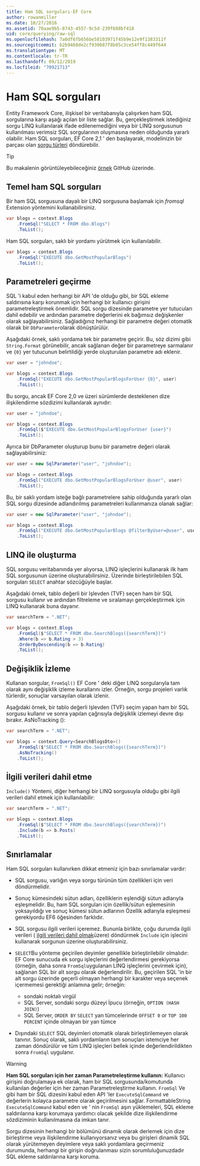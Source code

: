 ```yaml
---
title: Ham SQL sorguları-EF Core
author: rowanmiller
ms.date: 10/27/2016
ms.assetid: 70aae9b5-8743-4557-9c5d-239f688bf418
uid: core/querying/raw-sql
ms.openlocfilehash: 7a0df6fb656be58103971f45b9e12e9f1383311f
ms.sourcegitcommit: b2b9468de2cf930687f8b85c3ce54ff8c449f644
ms.translationtype: MT
ms.contentlocale: tr-TR
ms.lasthandoff: 09/12/2019
ms.locfileid: "70921713"
---
```

# <a name="raw-sql-queries"></a>Ham SQL sorguları

Entity Framework Core, ilişkisel bir veritabanıyla çalışırken ham SQL sorgularına karşı aşağı açılan bir liste sağlar. Bu, gerçekleştirmek istediğiniz sorgu LINQ kullanılarak ifade edilenemediğini veya bir LINQ sorgusunun kullanılması verimsiz SQL sorgularının oluşmasına neden olduğunda yararlı olabilir. Ham SQL sorguları, EF Core 2,1 ' den başlayarak, modelinizin bir parçası olan [sorgu türleri](xref:core/modeling/query-types) döndürebilir.

> [!TIP]  
> Bu makalenin görüntüleyebileceğiniz [örnek](https://github.com/aspnet/EntityFramework.Docs/tree/master/samples/core/Querying) GitHub üzerinde.

## <a name="basic-raw-sql-queries"></a>Temel ham SQL sorguları

Bir ham SQL sorgusuna dayalı bir LINQ sorgusuna başlamak için *fromsql* Extension yöntemini kullanabilirsiniz.

<!-- [!code-csharp[Main](samples/core/Querying/RawSQL/Sample.cs)] -->
``` csharp
var blogs = context.Blogs
    .FromSql("SELECT * FROM dbo.Blogs")
    .ToList();
```

Ham SQL sorguları, saklı bir yordamı yürütmek için kullanılabilir.

<!-- [!code-csharp[Main](samples/core/Querying/RawSQL/Sample.cs)] -->
``` csharp
var blogs = context.Blogs
    .FromSql("EXECUTE dbo.GetMostPopularBlogs")
    .ToList();
```

## <a name="passing-parameters"></a>Parametreleri geçirme

SQL 'i kabul eden herhangi bir API 'de olduğu gibi, bir SQL ekleme saldırısına karşı korunmak için herhangi bir kullanıcı girişini parametreleştirmek önemlidir. SQL sorgu dizesinde parametre yer tutucuları dahil edebilir ve ardından parametre değerlerini ek bağımsız değişkenler olarak sağlayabilirsiniz. Sağladığınız herhangi bir parametre değeri otomatik olarak bir `DbParameter`olarak dönüştürülür.

Aşağıdaki örnek, saklı yordama tek bir parametre geçirir. Bu, söz dizimi gibi `String.Format` görünebilir, ancak sağlanan değer bir parametreye sarmalanır ve `{0}` yer tutucunun belirtildiği yerde oluşturulan parametre adı eklenir.

<!-- [!code-csharp[Main](samples/core/Querying/RawSQL/Sample.cs)] -->
``` csharp
var user = "johndoe";

var blogs = context.Blogs
    .FromSql("EXECUTE dbo.GetMostPopularBlogsForUser {0}", user)
    .ToList();
```

Bu sorgu, ancak EF Core 2,0 ve üzeri sürümlerde desteklenen dize ilişkilendirme sözdizimi kullanılarak aynıdır:

<!-- [!code-csharp[Main](samples/core/Querying/RawSQL/Sample.cs)] -->
``` csharp
var user = "johndoe";

var blogs = context.Blogs
    .FromSql($"EXECUTE dbo.GetMostPopularBlogsForUser {user}")
    .ToList();
```

Ayrıca bir DbParameter oluşturup bunu bir parametre değeri olarak sağlayabilirsiniz:

<!-- [!code-csharp[Main](samples/core/Querying/RawSQL/Sample.cs)] -->
``` csharp
var user = new SqlParameter("user", "johndoe");

var blogs = context.Blogs
    .FromSql("EXECUTE dbo.GetMostPopularBlogsForUser @user", user)
    .ToList();
```

Bu, bir saklı yordam isteğe bağlı parametrelere sahip olduğunda yararlı olan SQL sorgu dizesinde adlandırılmış parametreleri kullanmanıza olanak sağlar:

<!-- [!code-csharp[Main](samples/core/Querying/RawSQL/Sample.cs)] -->
``` csharp
var user = new SqlParameter("user", "johndoe");

var blogs = context.Blogs
    .FromSql("EXECUTE dbo.GetMostPopularBlogs @filterByUser=@user", user)
    .ToList();
```

## <a name="composing-with-linq"></a>LINQ ile oluşturma

SQL sorgusu veritabanında yer alıyorsa, LINQ işleçlerini kullanarak ilk ham SQL sorgusunun üzerine oluşturabilirsiniz. Üzerinde birleştirilebilen SQL sorguları `SELECT` anahtar sözcüğüyle başlar.

Aşağıdaki örnek, tablo değerli bir Işlevden (TVF) seçen ham bir SQL sorgusu kullanır ve ardından filtreleme ve sıralamayı gerçekleştirmek için LINQ kullanarak buna dayanır.

<!-- [!code-csharp[Main](samples/core/Querying/RawSQL/Sample.cs)] -->
``` csharp
var searchTerm = ".NET";

var blogs = context.Blogs
    .FromSql($"SELECT * FROM dbo.SearchBlogs({searchTerm})")
    .Where(b => b.Rating > 3)
    .OrderByDescending(b => b.Rating)
    .ToList();
```

## <a name="change-tracking"></a>Değişiklik İzleme

Kullanan sorgular, `FromSql()` EF Core ' deki diğer LINQ sorgularıyla tam olarak aynı değişiklik izleme kurallarını izler. Örneğin, sorgu projeleri varlık türlerdir, sonuçlar varsayılan olarak izlenir.  

Aşağıdaki örnek, bir tablo değerli Işlevden (TVF) seçim yapan ham bir SQL sorgusu kullanır ve sonra yapılan çağrısıyla değişiklik izlemeyi devre dışı bırakır. AsNoTracking ():

<!-- [!code-csharp[Main](samples/core/Querying/RawSQL/Sample.cs)] -->
``` csharp
var searchTerm = ".NET";

var blogs = context.Query<SearchBlogsDto>()
    .FromSql($"SELECT * FROM dbo.SearchBlogs({searchTerm})")
    .AsNoTracking()
    .ToList();
```

## <a name="including-related-data"></a>İlgili verileri dahil etme

`Include()` Yöntemi, diğer herhangi bir LINQ sorgusuyla olduğu gibi ilgili verileri dahil etmek için kullanılabilir:

<!-- [!code-csharp[Main](samples/core/Querying/RawSQL/Sample.cs)] -->
``` csharp
var searchTerm = ".NET";

var blogs = context.Blogs
    .FromSql($"SELECT * FROM dbo.SearchBlogs({searchTerm})")
    .Include(b => b.Posts)
    .ToList();
```

## <a name="limitations"></a>Sınırlamalar

Ham SQL sorguları kullanırken dikkat etmeniz için bazı sınırlamalar vardır:

* SQL sorgusu, varlığın veya sorgu türünün tüm özellikleri için veri döndürmelidir.

* Sonuç kümesindeki sütun adları, özelliklerin eşlendiği sütun adlarıyla eşleşmelidir. Bu, ham SQL sorguları için özellik/sütun eşlemesinin yoksayıldığı ve sonuç kümesi sütun adlarının Özellik adlarıyla eşleşmesi gerekiyordu EF6 öğesinden farklıdır.

* SQL sorgusu ilgili verileri içeremez. Bununla birlikte, çoğu durumda ilgili verileri ( [ilgili verileri dahil olmak](#including-related-data)üzere) döndürmek `Include` için işlecini kullanarak sorgunun üzerine oluşturabilirsiniz.

* `SELECT`Bu yönteme geçirilen deyimler genellikle birleştirilebilir olmalıdır: EF Core sunucuda ek sorgu işleçlerini değerlendirmesi gerekiyorsa (örneğin, daha sonra `FromSql`uygulanan LINQ işleçlerini çevirmek için), sağlanan SQL bir alt sorgu olarak değerlendirilir. Bu, geçirilen SQL 'in bir alt sorgu üzerinde geçerli olmayan herhangi bir karakter veya seçenek içermemesi gerektiği anlamına gelir; örneğin:
  * sondaki noktalı virgül
  * SQL Server, sondaki sorgu düzeyi İpucu (örneğin, `OPTION (HASH JOIN)`)
  * SQL Server, `ORDER BY` `SELECT` yan tümcelerinde `OFFSET 0` or `TOP 100 PERCENT` içinde olmayan bir yan tümce

* Dışındaki `SELECT` SQL deyimleri otomatik olarak birleştirilemeyen olarak tanınır. Sonuç olarak, saklı yordamların tam sonuçları istemciye her zaman döndürülür ve tüm LINQ işleçleri bellek içinde değerlendirildikten sonra `FromSql` uygulanır.

> [!WARNING]  
> **Ham SQL sorguları için her zaman Parametreleştirme kullanın:** Kullanıcı girişini doğrulamaya ek olarak, ham bir SQL sorgusunda/komutunda kullanılan değerler için her zaman Parametreleştirme kullanın. `FromSql` Ve gibi ham bir SQL dizesini kabul eden API 'ler `ExecuteSqlCommand` ve değerlerin kolayca parametre olarak geçirilmesini sağlar. FormattableString `ExecuteSqlCommand` kabul eden ve ' nin `FromSql` aşırı yüklemeleri, SQL ekleme saldırılarına karşı korumaya yardımcı olacak şekilde dize ilişkilendirme sözdiziminin kullanılmasına da imkan tanır. 
> 
> Sorgu dizesinin herhangi bir bölümünü dinamik olarak derlemek için dize birleştirme veya ilişkilendirme kullanıyorsanız veya bu girişleri dinamik SQL olarak yürütemeyen deyimlere veya saklı yordamlara geçirmeniz durumunda, herhangi bir girişin doğrulanması sizin sorumluluğunuzdadır SQL ekleme saldırılarına karşı koruma.
